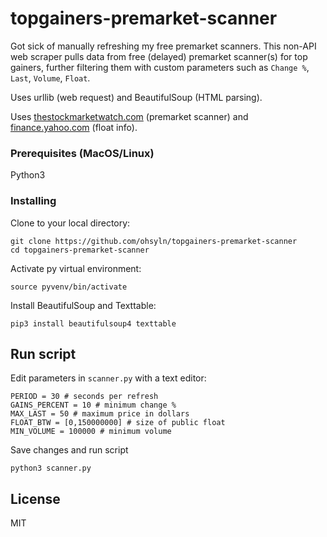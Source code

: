  # topgainers-premarket-scanner

Got sick of manually refreshing my free premarket scanners. This non-API web scraper pulls data from free (delayed) premarket scanner(s) for top gainers, further filtering them with custom parameters such as `Change %`, `Last`, `Volume`, `Float`.

Uses urllib (web request) and BeautifulSoup (HTML parsing).

Uses [thestockmarketwatch.com](http://thestockmarketwatch.com/markets/pre-market/today.aspx) (premarket scanner) and [finance.yahoo.com](https://finance.yahoo.com) (float info).

### Prerequisites (MacOS/Linux)

Python3

### Installing

Clone to your local directory:

```
git clone https://github.com/ohsyln/topgainers-premarket-scanner
cd topgainers-premarket-scanner
```

Activate py virtual environment:

```
source pyvenv/bin/activate
```

Install BeautifulSoup and Texttable:

```
pip3 install beautifulsoup4 texttable
```

## Run script

Edit parameters in `scanner.py` with a text editor:

```
PERIOD = 30 # seconds per refresh
GAINS_PERCENT = 10 # minimum change %
MAX_LAST = 50 # maximum price in dollars
FLOAT_BTW = [0,150000000] # size of public float
MIN_VOLUME = 100000 # minimum volume
```

Save changes and run script

```
python3 scanner.py
```

## License

MIT
